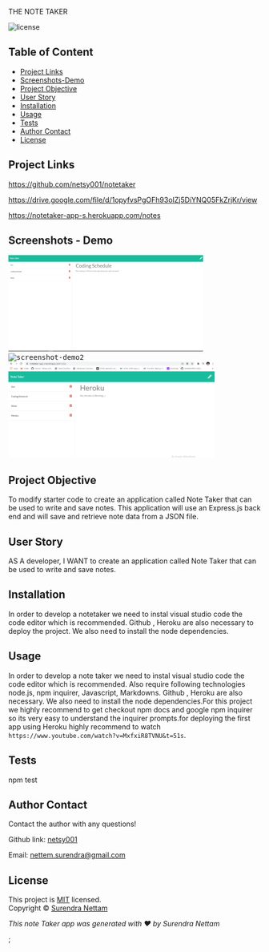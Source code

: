 
THE NOTE TAKER


![license](https://img.shields.io/badge/License-MIT-brightgreen.svg)

## Table of Content
* [Project Links](#Project-Links)
* [Screenshots-Demo](#Screenshots)
* [Project Objective ](#Project-Objective)
* [User Story ](#User-Story)
* [Installation](#Installation)
* [Usage](#Usage)
* [Tests](#Tests)
* [Author Contact ](#Author-Contact)
* [License](#License)

## Project Links
https://github.com/netsy001/notetaker

https://drive.google.com/file/d/1opyfvsPgOFh93oIZj5DiYNQ05FkZrjKr/view

https://notetaker-app-s.herokuapp.com/notes

## Screenshots - Demo
<kbd>![screenshot-demo1](./img/img2.png)</kbd><kbd>![screenshot-demo2](./img/img1.gif)</kbd><kbd>![screenshot-demo3](./img/img3.png)</kbd>

## Project Objective
To modify starter code to create an application called Note Taker that can be used to write and save notes. This application will use an Express.js back end and will save and retrieve note data from a JSON file.
  
## User Story
AS A developer, I WANT to create an application called Note Taker that can be used to write and save notes.

## Installation
In order to develop a notetaker we need to instal visual studio code the code editor which is recommended. Github , Heroku are also necessary to deploy the project. We also need to install the node dependencies.

## Usage
In order to develop a note taker we need to instal visual studio code the code editor which is recommended. Also require following technologies node.js, npm inquirer, Javascript, Markdowns. Github , Heroku are  also necessary. We also need to install the node dependencies.For this project we highly recommend to get checkout npm docs and google npm inquirer so its very easy to understand the inquirer prompts.for deploying the first app using Heroku highly recommend to watch `https://www.youtube.com/watch?v=MxfxiR8TVNU&t=51s`.   

## Tests
npm test

## Author Contact
Contact the author with any questions! 

Github link: [netsy001](https://github.com/netsy001)
    
Email: nettem.surendra@gmail.com

## License
This project is [MIT](https://choosealicense.com/licenses/MIT/) licensed.<br />
Copyright © [Surendra Nettam](https://github.com/netsy001)

                
<p><i>This note Taker app was generated with ❤️ by Surendra Nettam</i ></p >; 